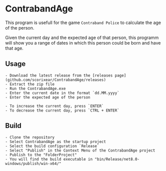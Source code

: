 # ContrabandAge

This program is usefull for the game `Contraband Police` to calculate the age of the person.

Given the current day and the expected age of that person, this programm will show you a range of dates in which this person could be born and have that age.

## Usage
	- Download the latest release from the [releases page](github.com/scorixear/ContrabandAge/releases)
	- Extract the zip file
	- Run the ContrabandAge.exe
	- Enter the current date in the format `dd.MM.yyyy`
	- Enter the expected age of the person

	- To increase the current day, press `ENTER`
	- To decrease the current day, press `CTRL + ENTER`

## Build
	- Clone the repository
	- Select ContrabandAge as the startup project
	- Select the build configuration `Release`
	- Select "Publish" in the Context Menu of the ContrabandAge project
	- Publish to the "FolderProject"
	- You will find the build executable in "bin/Release/net8.0-windows/publish/win-x64/"
